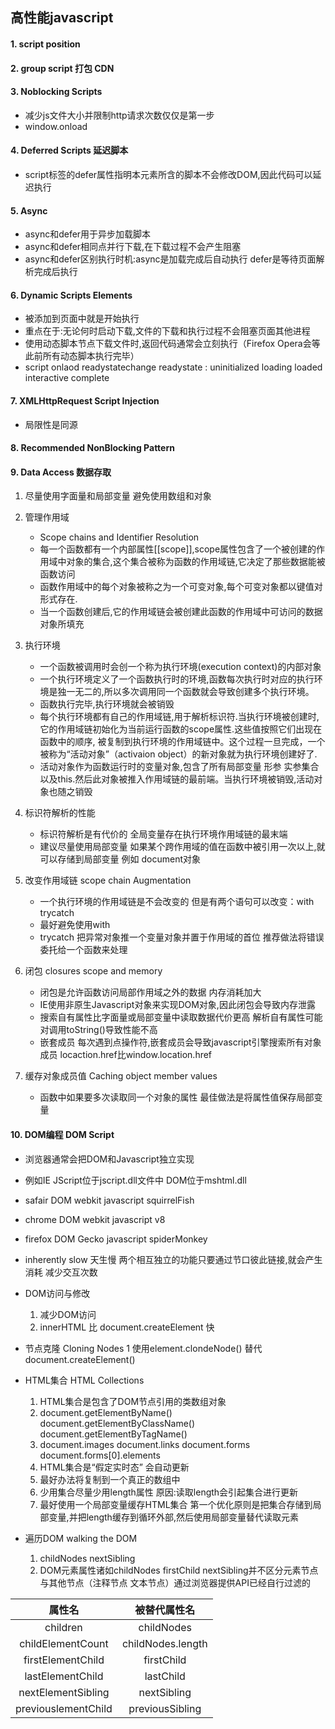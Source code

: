 ## 高性能javascript

#### 1. script position 

#### 2. group script 打包 CDN

#### 3. Noblocking Scripts 
* 减少js文件大小并限制http请求次数仅仅是第一步
* window.onload


#### 4. Deferred Scripts 延迟脚本
* script标签的defer属性指明本元素所含的脚本不会修改DOM,因此代码可以延迟执行

#### 5. Async 
* async和defer用于异步加载脚本
* async和defer相同点并行下载,在下载过程不会产生阻塞
* async和defer区别执行时机:async是加载完成后自动执行  defer是等待页面解析完成后执行


#### 6. Dynamic Scripts Elements
* 被添加到页面中就是开始执行
* 重点在于:无论何时启动下载,文件的下载和执行过程不会阻塞页面其他进程
* 使用动态脚本节点下载文件时,返回代码通常会立刻执行（Firefox Opera会等此前所有动态脚本执行完毕）
* script onlaod  readystatechange readystate : uninitialized loading  loaded interactive complete


#### 7. XMLHttpRequest Script Injection
* 局限性是同源

#### 8. Recommended NonBlocking Pattern

#### 9. Data Access 数据存取
1. 尽量使用字面量和局部变量 避免使用数组和对象
2. 管理作用域
	* Scope chains and Identifier Resolution
	* 每一个函数都有一个内部属性[[scope]],scope属性包含了一个被创建的作用域中对象的集合,这个集合被称为函数的作用域链,它决定了那些数据能被函数访问
	* 函数作用域中的每个对象被称之为一个可变对象,每个可变对象都以键值对形式存在.
	* 当一个函数创建后,它的作用域链会被创建此函数的作用域中可访问的数据对象所填充
3. 执行环境
	* 一个函数被调用时会创一个称为执行环境(execution context)的内部对象
	* 一个执行环境定义了一个函数执行时的环境,函数每次执行时对应的执行环境是独一无二的,所以多次调用同一个函数就会导致创建多个执行环境。
	* 函数执行完毕,执行环境就会被销毁
	* 每个执行环境都有自己的作用域链,用于解析标识符.当执行环境被创建时,它的作用域链初始化为当前运行函数的scope属性.这些值按照它们出现在函数中的顺序,  被复制到执行环境的作用域链中。这个过程一旦完成，一个被称为“活动对象”（activaion object）的新对象就为执行环境创建好了.
	* 活动对象作为函数运行时的变量对象,包含了所有局部变量 形参 实参集合 以及this.然后此对象被推入作用域链的最前端。当执行环境被销毁,活动对象也随之销毁
	
4. 标识符解析的性能
	* 标识符解析是有代价的 全局变量存在执行环境作用域链的最末端
	* 建议尽量使用局部变量 如果某个跨作用域的值在函数中被引用一次以上,就可以存储到局部变量 例如 document对象
	
5. 改变作用域链 scope chain Augmentation
	* 一个执行环境的作用域链是不会改变的 但是有两个语句可以改变：with trycatch
	* 最好避免使用with
	* trycatch 把异常对象推一个变量对象并置于作用域的首位  推荐做法将错误委托给一个函数来处理
6. 闭包 closures scope and memory
	* 闭包是允许函数访问局部作用域之外的数据 内存消耗加大
	* IE使用非原生Javascript对象来实现DOM对象,因此闭包会导致内存泄露
	* 搜索自有属性比字面量或局部变量中读取数据代价更高  解析自有属性可能对调用toString()导致性能不高
	* 嵌套成员 每次遇到点操作符,嵌套成员会导致javascript引擎搜索所有对象成员 locaction.href比window.location.href
7. 缓存对象成员值 Caching object member values
	* 函数中如果要多次读取同一个对象的属性 最佳做法是将属性值保存局部变量
	
#### 10. DOM编程 DOM Script
* 浏览器通常会把DOM和Javascript独立实现 
* 例如IE JScript位于jscript.dll文件中 DOM位于mshtml.dll 
* safair DOM webkit  javascript squirrelFish
* chrome DOM webkit  javascript v8
* firefox DOM Gecko javascript spiderMonkey
* inherently slow 天生慢 两个相互独立的功能只要通过节口彼此链接,就会产生消耗 减少交互次数
* DOM访问与修改 
	1. 减少DOM访问
	2. innerHTML 比 document.createElement 快
* 节点克隆 Cloning Nodes
	1 使用element.clondeNode() 替代 document.createElement()
	
* HTML集合  HTML Collections
	1. HTML集合是包含了DOM节点引用的类数组对象
	2. document.getElementByName() document.getElementByClassName()  document.getElementByTagName()
	3. document.images document.links document.forms document.forms[0].elements
	4. HTML集合是“假定实时态” 会自动更新
	5. 最好办法将复制到一个真正的数组中 
	6. 少用集合尽量少用length属性  原因:读取length会引起集合进行更新
	7. 最好使用一个局部变量缓存HTML集合 第一个优化原则是把集合存储到局部变量,并把length缓存到循环外部,然后使用局部变量替代读取元素

* 遍历DOM walking the DOM
	1. childNodes nextSibling
	2. DOM元素属性诸如childNodes firstChild nextSibling并不区分元素节点与其他节点（注释节点 文本节点）通过浏览器提供API已经自行过滤的
	

|属性名|被替代属性名|
|:-----:|:-----------:|
|children|childNodes|
|childElementCount|childNodes.length|
|firstElementChild|firstChild|
|lastElementChild|lastChild|
|nextElementSibling|nextSibling|
|previouslementChild|previousSibling|
	 


	
	

